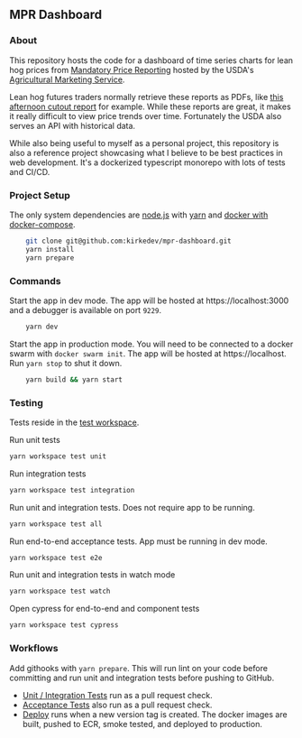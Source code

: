 MPR Dashboard
--------------

### About
This repository hosts the code for a dashboard of time series charts for lean hog prices
from [Mandatory Price Reporting](https://mpr.datamart.ams.usda.gov/) hosted by the USDA's [Agricultural Marketing Service](https://www.ams.usda.gov/).

Lean hog futures traders normally retrieve these reports as PDFs, like [this afternoon cutout report](https://www.ams.usda.gov/mnreports/ams_2498.pdf) for example.
While these reports are great, it makes it really difficult to view price trends over time. Fortunately the USDA also serves an API with historical data.

While also being useful to myself as a personal project, this repository is also a reference project showcasing what I believe to be best practices in web development.
It's a dockerized typescript monorepo with lots of tests and CI/CD.

### Project Setup

The only system dependencies are [node.js](https://nodejs.org/en/download/current) with [yarn](https://yarnpkg.com/getting-started/install) and [docker with docker-compose](https://docs.docker.com/desktop/).

```bash
    git clone git@github.com:kirkedev/mpr-dashboard.git
    yarn install
    yarn prepare
```
### Commands

Start the app in dev mode. The app will be hosted at https://localhost:3000 and a debugger is available on port `9229`.
```bash
    yarn dev     
```

Start the app in production mode. You will need to be connected to a docker swarm with `docker swarm init`. 
The app will be hosted at https://localhost. Run `yarn stop` to shut it down.
```bash
    yarn build && yarn start 
```

### Testing
Tests reside in the [test workspace](test/). 

Run unit tests
```bash
yarn workspace test unit
```

Run integration tests
```bash
yarn workspace test integration
```

Run unit and integration tests. Does not require app to be running. 
```bash
yarn workspace test all
```

Run end-to-end acceptance tests. App must be running in dev mode.
```bash
yarn workspace test e2e
```

Run unit and integration tests in watch mode 
```bash
yarn workspace test watch
```

Open cypress for end-to-end and component tests 
```bash
yarn workspace test cypress
```
### Workflows
Add githooks with `yarn prepare`. 
This will run lint on your code before committing and run unit and integration tests before pushing to GitHub.

* [Unit / Integration Tests](.github/workflows/test.yaml) run as a pull request check.
* [Acceptance Tests](.github/workflows/acceptance.yaml) also run as a pull request check.
* [Deploy](.github/workflows/deploy.yaml) runs when a new version tag is created. The docker images are built, pushed to ECR, smoke tested, and deployed to production.
